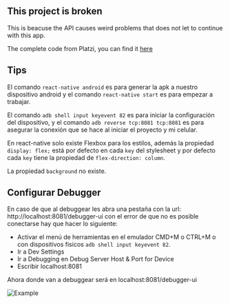 ## This project is broken

This is beacuse the API causes weird problems that does not let to continue with this app.

The complete code from Platzi, you can find it [here](https://github.com/LeonidasEsteban/platzi-video-react-native)

## Tips

El comando `react-native android` es para generar la apk a nuestro dispositivo android y el comando `react-native start` es para empezar a trabajar.

El comando `adb shell input keyevent 82` es para iniciar la configuración del dispositivo, y el comando `adb reverse tcp:8081 tcp:8081` es para asegurar la conexión que se hace al iniciar el proyecto y mi celular.

En react-native solo existe Flexbox para los estilos, además la propiedad `display: flex;` está por defecto en cada `key` del stylesheet y por defecto cada `key` tiene la propiedad de `flex-direction: column`.

La propiedad `background` no existe.

## Configurar Debugger

En caso de que al debuggear les abra una pestaña con la url: http://localhost:8081/debugger-ui con el error de que no es posible conectarse hay que hacer lo siguiente:

- Activar el menú de herramientas en el emulador CMD+M o CTRL+M o con dispositivos fisicos `adb shell input keyevent 82`.
- Ir a Dev Settings
- Ir a Debugging en Debug Server Host & Port for Device
- Escribir localhost:8081

Ahora donde van a debuggear será en localhost:8081/debugger-ui

![Example](https://i.imgur.com/athdSF8.gif)
